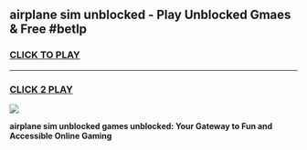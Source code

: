 
## airplane sim unblocked - Play Unblocked Gmaes & Free #betlp
<h3>
<a href="https://news.freeplayer.one?title=airplane_sim_unblocked&ref=03M">CLICK TO PLAY</a></h3>
<hr>

<h3>
<a href="https://news.freeplayer.one?title=airplane_sim_unblocked&ref=03M">CLICK 2 PLAY</a>
  
</h3>

<a href="https://news.freeplayer.one?title=airplane_sim_unblocked&ref=03M"><img src="https://clearcache.store/games.png"></a>


**airplane sim unblocked games unblocked: Your Gateway to Fun and Accessible Online Gaming**
